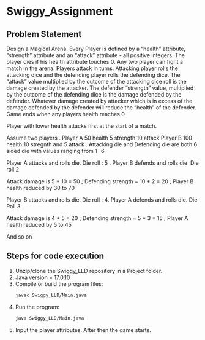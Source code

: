 # Swiggy_Assignment

## Problem Statement

Design a Magical Arena. Every Player is defined by a “health” attribute, “strength” attribute and an “attack” attribute - all positive integers. The player dies if his health attribute touches 0.
Any two player can fight a match in the arena. Players attack in turns. Attacking player rolls the attacking dice and the defending player rolls the defending dice. The “attack” value multiplied by the outcome of the attacking dice roll is the damage created by the attacker. The defender “strength” value, multiplied by the outcome of the defending dice is the damage defended by the defender. Whatever damage created by attacker which is in excess of the damage defended by the defender will reduce the “health” of the defender. Game ends when any players health reaches 0

Player with lower health attacks first at the start of a match.

Assume two players . Player A 50 health 5 strength 10 attack Player B 100 health 10 stregnth and 5 attack . Attacking die and Defending die are both 6 sided die with values ranging from 1- 6

Player A attacks and rolls die. Die roll : 5 . Player B defends and rolls die. Die roll 2

Attack damage is 5 * 10 = 50 ; Defending strength = 10 * 2 = 20 ; Player B health reduced by 30 to 70

Player B attacks and rolls die. Die roll : 4. Player A defends and rolls die. Die Roll 3

Attack damage is 4 * 5 = 20 ; Defending strength = 5 * 3 = 15 ; Player A health reduced by 5 to 45

And so on


## Steps for code execution
1. Unzip/clone the Swiggy_LLD repository in a Project folder.
2. Java version = 17.0.10
3. Compile or build the program files:
   ```bash
   javac Swiggy_LLD/Main.java
   ```
4. Run the program:
   ```bash
   java Swiggy_LLD/Main.java
   ```
5. Input the player attributes. After then the game starts.
